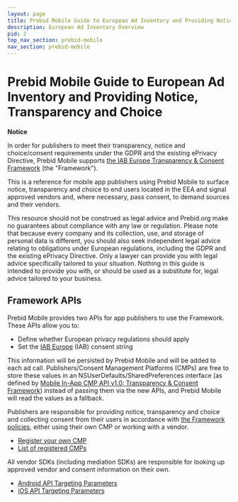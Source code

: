 ```yaml
---
layout: page
title: Prebid Mobile Guide to European Ad Inventory and Providing Notice, Transparency and Choice
description: European Ad Inventory Overview
pid: 2
top_nav_section: prebid-mobile
nav_section: prebid-mobile
---
```



<div class="bs-docs-section" markdown="1">

# Prebid Mobile Guide to European Ad Inventory and Providing Notice, Transparency and Choice

<div class="alert alert-danger" role="alert">
  <strong>Notice</strong>
  <p>
  In order for publishers to meet their transparency, notice and choice/consent requirements under the GDPR and the existing ePrivacy Directive, Prebid Mobile supports <a href="http:///advertisingconsent.eu/">the IAB Europe Transparency & Consent Framework</a> (the "Framework").  
  </p>
  <p>
  This is a reference for mobile app publishers using Prebid Mobile to surface notice, transparency and choice to end users located in the EEA and signal approved vendors and, where necessary, pass consent, to demand sources and their vendors.  
  </p>
  <p>
  This resource should not be construed as legal advice and Prebid.org make no guarantees about compliance with any law or regulation.  Please note that because every company and its collection, use, and storage of personal data is different, you should also seek independent legal advice relating to obligations under European regulations, including the GDPR and the existing ePrivacy Directive. Only a lawyer can provide you with legal advice specifically tailored to your situation. Nothing in this guide is intended to provide you with, or should be used as a substitute for, legal advice tailored to your business.  
  </p>      
</div>

## Framework APIs

Prebid Mobile provides two APIs for app publishers to use the Framework. These APIs allow you to:

-   Define whether European privacy regulations should apply
-   Set the [IAB Europe](https://www.iabeurope.eu/) (IAB) consent string

This information will be persisted by Prebid Mobile and will be added to each ad call. Publishers/Consent Management Platforms (CMPs) are free to store these values in an NSUserDefaults/SharedPreferences interface (as defined by [Mobile In-App CMP API v1.0: Transparency & Consent Framework](https://github.com/InteractiveAdvertisingBureau/GDPR-Transparency-and-Consent-Framework/blob/master/Mobile%20In-App%20Consent%20APIs%20v1.0%20Draft%20for%20Public%20Comment.md)) instead of passing them via the new APIs, and Prebid Mobile will read the values as a fallback.

Publishers are responsible for providing notice, transparency and choice and collecting consent from their users in accordance with [the Framework policies](http://advertisingconsent.eu/), either using their own CMP or working with a vendor.

-   [Register your own CMP](https://register.consensu.org/CMP)
-   [List of registered CMPs](http://advertisingconsent.eu/iab-europe-transparency-consent-framework-list-of-registered-cmps/)

All vendor SDKs (including mediation SDKs) are responsible for looking up approved vendor and consent information on their own.

-   [Android API Targeting Parameters]({{site.github.url}}/prebid-mobile/targeting-params-android.html)
-   [iOS API Targeting Parameters]({{site.github.url}}/prebid-mobile/targeting-params-ios.html)


</div>
